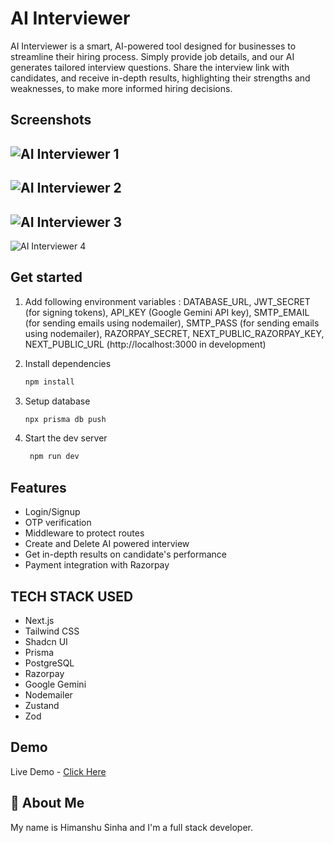 # AI Interviewer

AI Interviewer is a smart, AI-powered tool designed for businesses to streamline their hiring process. Simply provide job details, and our AI generates tailored interview questions. Share the interview link with candidates, and receive in-depth results, highlighting their strengths and weaknesses, to make more informed hiring decisions.

## Screenshots

## ![AI Interviewer 1](https://github.com/user-attachments/assets/e6c1b130-93fe-424b-9c30-35d3f70b6486)

## ![AI Interviewer 2](https://github.com/user-attachments/assets/5743c1af-f480-4db1-a5f6-6466cbb82f18)

## ![AI Interviewer 3](https://github.com/user-attachments/assets/b584bcf7-19ff-4591-a05c-354d6548c73b)

![AI Interviewer 4](https://github.com/user-attachments/assets/82689627-206e-4dba-9e97-c7ae344a32a7)

## Get started

1. Add following environment variables : DATABASE_URL, JWT_SECRET (for signing tokens), API_KEY (Google Gemini API key), SMTP_EMAIL (for sending emails using nodemailer), SMTP_PASS (for sending emails using nodemailer), RAZORPAY_SECRET, NEXT_PUBLIC_RAZORPAY_KEY, NEXT_PUBLIC_URL (http://localhost:3000 in development)

2. Install dependencies

   ```bash
   npm install
   ```

3. Setup database

   ```bash
   npx prisma db push
   ```

4. Start the dev server

   ```bash
    npm run dev
   ```

## Features

- Login/Signup
- OTP verification
- Middleware to protect routes
- Create and Delete AI powered interview
- Get in-depth results on candidate's performance
- Payment integration with Razorpay

## TECH STACK USED

- Next.js
- Tailwind CSS
- Shadcn UI
- Prisma
- PostgreSQL
- Razorpay
- Google Gemini
- Nodemailer
- Zustand
- Zod

## Demo

Live Demo - [Click Here](https://aiinterviewerapp.vercel.app)

## 🚀 About Me

My name is Himanshu Sinha and I'm a full stack developer.
